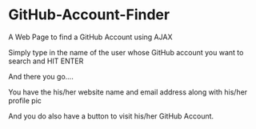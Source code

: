 # GitHub-Account-Finder
A Web Page to find a GitHub Account using AJAX

Simply type in the name of the user whose GitHub account you want to search and HIT ENTER

And there you go....

You have the his/her website name and email address along with his/her profile pic

And you do also have a button to visit his/her GitHub Account.


